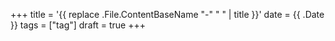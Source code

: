 +++
title = '{{ replace .File.ContentBaseName "-" " " | title }}'
date = {{ .Date }}
tags = ["tag"]
draft = true
+++
